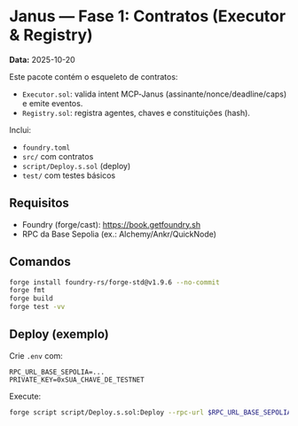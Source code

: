# Janus — Fase 1: Contratos (Executor & Registry)

**Data:** 2025-10-20

Este pacote contém o esqueleto de contratos:
- `Executor.sol`: valida intent MCP‑Janus (assinante/nonce/deadline/caps) e emite eventos.
- `Registry.sol`: registra agentes, chaves e constituições (hash).

Inclui:
- `foundry.toml`
- `src/` com contratos
- `script/Deploy.s.sol` (deploy)
- `test/` com testes básicos

## Requisitos
- Foundry (forge/cast): https://book.getfoundry.sh
- RPC da Base Sepolia (ex.: Alchemy/Ankr/QuickNode)

## Comandos
```bash
forge install foundry-rs/forge-std@v1.9.6 --no-commit
forge fmt
forge build
forge test -vv
```

## Deploy (exemplo)
Crie `.env` com:
```
RPC_URL_BASE_SEPOLIA=...
PRIVATE_KEY=0xSUA_CHAVE_DE_TESTNET
```
Execute:
```bash
forge script script/Deploy.s.sol:Deploy --rpc-url $RPC_URL_BASE_SEPOLIA --broadcast --private-key $PRIVATE_KEY
```
